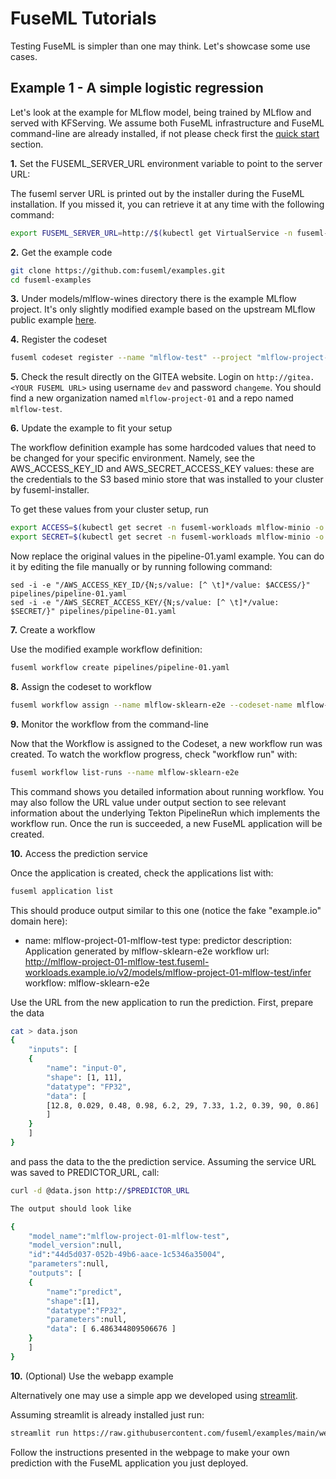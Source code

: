 # FuseML Tutorials

Testing FuseML is simpler than one may think. Let's showcase some use cases.

## Example 1 - A simple logistic regression

Let's look at the example for MLflow model, being trained by MLflow and served with KFServing.
We assume both FuseML infrastructure and FuseML command-line are already installed, if not please check first the [quick start](quickstart.md) section.

**1.** Set the FUSEML_SERVER_URL environment variable to point to the server URL:

The fuseml server URL is printed out by the installer during the FuseML installation. If you missed it, you can retrieve it at any time with the following command:

```bash
export FUSEML_SERVER_URL=http://$(kubectl get VirtualService -n fuseml-core fuseml-core -o jsonpath="{.spec.hosts[0]}")
```

**2.** Get the example code

```bash
git clone https://github.com:fuseml/examples.git
cd fuseml-examples
```

**3.** Under models/mlflow-wines directory there is the example MLflow project. It's only slightly modified example based on the upstream MLflow public example [here](https://mlflow.org/docs/latest/tutorials-and-examples/tutorial.html).

**4.** Register the codeset

```bash
fuseml codeset register --name "mlflow-test" --project "mlflow-project-01" codesets/mlflow-wines
```

**5.** Check the result directly on the GITEA website. Login on `http://gitea.<YOUR FUSEML URL>` using username `dev` and password `changeme`. You should find a new organization named `mlflow-project-01` and a repo named `mlflow-test`.

**6.** Update the example to fit your setup

The workflow definition example has some hardcoded values that need to be changed for your specific environment. Namely, see the AWS_ACCESS_KEY_ID and AWS_SECRET_ACCESS_KEY values: these are the credentials to the S3 based minio store that was installed to your cluster by fuseml-installer.

To get these values from your cluster setup, run

```bash
export ACCESS=$(kubectl get secret -n fuseml-workloads mlflow-minio -o json| jq -r '.["data"]["accesskey"]' | base64 -d)
export SECRET=$(kubectl get secret -n fuseml-workloads mlflow-minio -o json| jq -r '.["data"]["secretkey"]' | base64 -d)
```

Now replace the original values in the pipeline-01.yaml example. You can do it by editing the file manually or by running following command:

```
sed -i -e "/AWS_ACCESS_KEY_ID/{N;s/value: [^ \t]*/value: $ACCESS/}" pipelines/pipeline-01.yaml
sed -i -e "/AWS_SECRET_ACCESS_KEY/{N;s/value: [^ \t]*/value: $SECRET/}" pipelines/pipeline-01.yaml
```

**7.** Create a workflow

Use the modified example workflow definition:

```bash
fuseml workflow create pipelines/pipeline-01.yaml
```

**8.** Assign the codeset to workflow

```bash
fuseml workflow assign --name mlflow-sklearn-e2e --codeset-name mlflow-test --codeset-project mlflow-project-01
``` 

**9.** Monitor the workflow from the command-line

Now that the Workflow is assigned to the Codeset, a new workflow run was created. To watch the workflow progress, check "workflow run" with:

```bash
fuseml workflow list-runs --name mlflow-sklearn-e2e
```

This command shows you detailed information about running workflow. You may also follow the URL value under output section to see relevant information about the underlying Tekton PipelineRun which implements the workflow run. Once the run is succeeded, a new FuseML application will be created.

**10.** Access the prediction service

Once the application is created, check the applications list with:

```bash
fuseml application list
```

This should produce output similar to this one (notice the fake "example.io" domain here):

- name: mlflow-project-01-mlflow-test
    type: predictor
    description: Application generated by mlflow-sklearn-e2e workflow
    url: http://mlflow-project-01-mlflow-test.fuseml-workloads.example.io/v2/models/mlflow-project-01-mlflow-test/infer
    workflow: mlflow-sklearn-e2e

Use the URL from the new application to run the prediction. First, prepare the data

```bash
cat > data.json
{
    "inputs": [
    {
        "name": "input-0",
        "shape": [1, 11],
        "datatype": "FP32",
        "data": [
        [12.8, 0.029, 0.48, 0.98, 6.2, 29, 7.33, 1.2, 0.39, 90, 0.86]
        ]
    }
    ]
}
```

and pass the data to the the prediction service. Assuming the service URL was saved to PREDICTOR_URL, call:

```bash
curl -d @data.json http://$PREDICTOR_URL

The output should look like

{
    "model_name":"mlflow-project-01-mlflow-test",
    "model_version":null,
    "id":"44d5d037-052b-49b6-aace-1c5346a35004",
    "parameters":null,
    "outputs": [
    {
        "name":"predict",
        "shape":[1],
        "datatype":"FP32",
        "parameters":null,
        "data": [ 6.486344809506676 ]
    }
    ]
}
```

**10.** (Optional) Use the webapp example

Alternatively one may use a simple app we developed using [streamlit](https://streamlit.io/).

Assuming streamlit is already installed just run:

```bash
streamlit run https://raw.githubusercontent.com/fuseml/examples/main/webapps/wineapp.py
```

Follow the instructions presented in the webpage to make your own prediction with the FuseML application you just deployed.
